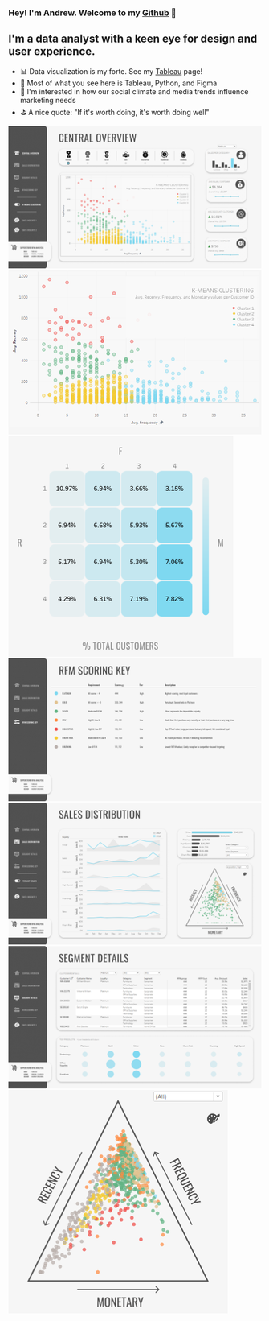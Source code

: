 ### Hey! I'm Andrew. Welcome to my [Github] 👋

## I'm a data analyst with a keen eye for design and user experience.

- 📊 Data visualization is my forte. See my [Tableau] page! 
- 🚀 Most of what you see here is Tableau, Python, and Figma
- 🧠 I'm interested in how our social climate and media trends influence marketing needs
- ⛳ A nice quote: "If it's worth doing, it's worth doing well"

![](Dashboard_Screenshots/central_overview.png)
![](Dashboard_Screenshots/kmeans_clustering.png)
![](Dashboard_Screenshots/rfm_matrix.png)
![](Dashboard_Screenshots/rfm_scoring_key.png)
![](Dashboard_Screenshots/sales_distribution.png)
![](Dashboard_Screenshots/segment_details.png)
![](Dashboard_Screenshots/ternary_graph.png)

</details>

[Tableau]: https://public.tableau.com/app/profile/andrew.bruening
[Github]: https://github.com/andrewbruening 
